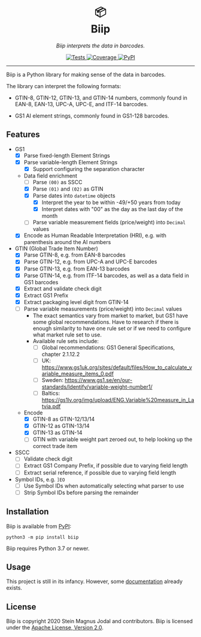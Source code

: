 <h1 align="center">
   &#x1F4E6;<br>
   Biip
</h1>

<p align="center">
  <em>Biip interprets the data in barcodes.</em>
</p>

<p align="center">
  <a href="https://github.com/jodal/biip/actions?workflow=Tests">
    <img src="https://github.com/jodal/biip/workflows/Tests/badge.svg" alt="Tests">
  </a>
  <a href="https://codecov.io/gh/jodal/biip">
    <img src="https://codecov.io/gh/jodal/biip/branch/master/graph/badge.svg" alt="Coverage">
  </a>
  <a href="https://pypi.org/project/biip/">
    <img src="https://img.shields.io/pypi/v/biip.svg" alt="PyPI">
  </a>
</p>

---

Biip is a Python library for making sense of the data in barcodes.

The library can interpret the following formats:

- GTIN-8, GTIN-12, GTIN-13, and GTIN-14 numbers,
  commonly found in EAN-8, EAN-13, UPC-A, UPC-E, and ITF-14 barcodes.

- GS1 AI element strings,
  commonly found in GS1-128 barcodes.

## Features

- GS1
  - [x] Parse fixed-length Element Strings
  - [x] Parse variable-length Element Strings
    - [x] Support configuring the separation character
  - Data field enrichment
    - [ ] Parse `(00)` as SSCC
    - [x] Parse `(01)` and `(02)` as GTIN
    - [x] Parse dates into `datetime` objects
      - [x] Interpret the year to be within -49/+50 years from today
      - [x] Interpret dates with "00" as the day as the last day of the month
    - [ ] Parse variable measurement fields (price/weight) into `Decimal` values
  - [x] Encode as Human Readable Interpretation (HRI), e.g. with parenthesis
        around the AI numbers
- GTIN (Global Trade Item Number)
  - [x] Parse GTIN-8, e.g. from EAN-8 barcodes
  - [x] Parse GTIN-12, e.g. from UPC-A and UPC-E barcodes
  - [x] Parse GTIN-13, e.g. from EAN-13 barcodes
  - [x] Parse GTIN-14, e.g. from ITF-14 barcodes, as well as a data field in GS1 barcodes
  - [x] Extract and validate check digit
  - [x] Extract GS1 Prefix
  - [x] Extract packaging level digit from GTIN-14
  - [ ] Parse variable measurements (price/weight) into `Decimal` values
    - The exact semantics vary from market to market, but GS1 have some global
      recommendations. Have to research if there is enough similarity to have
      one rule set or if we need to configure what market rule set to use.
    - Available rule sets include:
      - [ ] Global recommendations: GS1 General Specifications, chapter 2.1.12.2
      - [ ] UK: https://www.gs1uk.org/sites/default/files/How_to_calculate_variable_measure_items_0.pdf
      - [ ] Sweden: https://www.gs1.se/en/our-standards/Identify/variable-weight-number1/
      - [ ] Baltics: https://gs1lv.org/img/upload/ENG.Variable%20measure_in_Latvia.pdf
  - Encode
    - [x] GTIN-8 as GTIN-12/13/14
    - [x] GTIN-12 as GTIN-13/14
    - [x] GTIN-13 as GTIN-14
    - [ ] GTIN with variable weight part zeroed out, to help looking up the correct trade item
- SSCC
  - [ ] Validate check digit
  - [ ] Extract GS1 Company Prefix, if possible due to varying field length
  - [ ] Extract serial reference, if possible due to varying field length
- Symbol IDs, e.g. `]EO`
  - [ ] Use Symbol IDs when automatically selecting what parser to use
  - [ ] Strip Symbol IDs before parsing the remainder

## Installation

Biip is available from [PyPI](https://pypi.org/project/biip/):

```
python3 -m pip install biip
```

Biip requires Python 3.7 or newer.

## Usage

This project is still in its infancy.
However, some [documentation](https://biip.readthedocs.io/) already exists.

## License

Biip is copyright 2020 Stein Magnus Jodal and contributors.
Biip is licensed under the
[Apache License, Version 2.0](https://www.apache.org/licenses/LICENSE-2.0).
